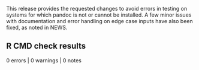 This release provides the requested changes to avoid errors in testing on systems 
for which pandoc is not or cannot be installed. A few minor issues with documentation
and error handling on edge case inputs have also been fixed, as noted in NEWS.


## R CMD check results

0 errors | 0 warnings | 0 notes


